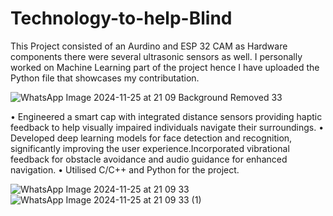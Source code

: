 # Technology-to-help-Blind
This Project consisted of an Aurdino and ESP 32 CAM as Hardware components there were several ultrasonic sensors as well. I personally worked on Machine Learning part of the project hence I have uploaded the Python file that showcases my contributation.


![WhatsApp Image 2024-11-25 at 21 09 Background Removed 33](https://github.com/user-attachments/assets/fd7c5b55-06d6-4522-a19e-530b1b510936)


• Engineered a smart cap with integrated distance sensors providing haptic feedback to help visually impaired individuals navigate their surroundings.
• Developed deep learning models for face detection and recognition, significantly improving the user experience.Incorporated vibrational feedback for obstacle avoidance and audio guidance for enhanced navigation.
• Utilised C/C++ and Python for the project.


![WhatsApp Image 2024-11-25 at 21 09 33](https://github.com/user-attachments/assets/e4309cf4-f64f-441b-8ac4-4026479b9260)
![WhatsApp Image 2024-11-25 at 21 09 33 (1)](https://github.com/user-attachments/assets/c3c277fe-8977-40ad-b125-55dd6e230b82)
